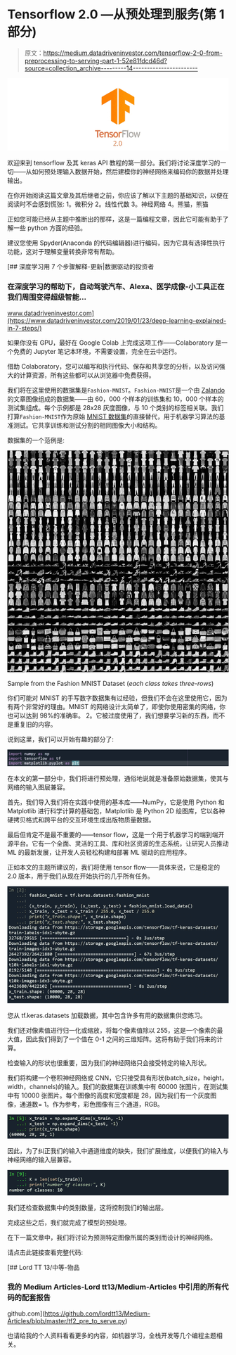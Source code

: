# Tensorflow 2.0 —从预处理到服务(第 1 部分)

> 原文：<https://medium.datadriveninvestor.com/tensorflow-2-0-from-preprocessing-to-serving-part-1-52e81fdcd46d?source=collection_archive---------14----------------------->

![](img/067c703dcd62285c9a9fd588dd309849.png)

欢迎来到 tensorflow 及其 keras API 教程的第一部分。我们将讨论深度学习的一切——从如何预处理输入数据开始，然后建模你的神经网络来编码你的数据并处理输出。

在你开始阅读这篇文章及其后继者之前，你应该了解以下主题的基础知识，以便在阅读时不会感到慌张:
1。微积分
2。线性代数
3。神经网络
4。熊猫，熊猫

正如您可能已经从主题中推断出的那样，这是一篇编程文章，因此它可能有助于了解一些 python 方面的经验。

建议您使用 Spyder(Anaconda 的代码编辑器)进行编码，因为它具有选择性执行功能，这对于理解变量转换非常有帮助。

[](https://www.datadriveninvestor.com/2019/01/23/deep-learning-explained-in-7-steps/) [## 深度学习用 7 个步骤解释-更新|数据驱动的投资者

### 在深度学习的帮助下，自动驾驶汽车、Alexa、医学成像-小工具正在我们周围变得超级智能…

www.datadriveninvestor.com](https://www.datadriveninvestor.com/2019/01/23/deep-learning-explained-in-7-steps/) 

如果你没有 GPU，最好在 Google Colab 上完成这项工作——Colaboratory 是一个免费的 Jupyter 笔记本环境，不需要设置，完全在云中运行。

借助 Colaboratory，您可以编写和执行代码、保存和共享您的分析，以及访问强大的计算资源，所有这些都可以从浏览器中免费获得。

我们将在这里使用的数据集是`Fashion-MNIST`。`Fashion-MNIST`是一个由 [Zalando](https://jobs.zalando.com/tech/) 的文章图像组成的数据集——由 60，000 个样本的训练集和 10，000 个样本的测试集组成。每个示例都是 28x28 灰度图像，与 10 个类别的标签相关联。我们打算`Fashion-MNIST`作为原始 [MNIST 数据集](http://yann.lecun.com/exdb/mnist/)的直接替代，用于机器学习算法的基准测试。它共享训练和测试分割的相同图像大小和结构。

数据集的一个范例是:

![](img/6d69f990be0234a75d9805f76ef8672e.png)

Sample from the Fashion MNIST Dataset (*each class takes three-rows*)

你们可能对 MNIST 的手写数字数据集有过经验，但我们不会在这里使用它，因为有两个非常好的理由。MNIST 的网络设计太简单了，即使你使用密集的网络，你也可以达到 98%的准确率。
2。它被过度使用了，我们想要学习新的东西，而不是重复旧的内容。

说到这里，我们可以开始有趣的部分了:

![](img/ccc9833ffd678bd47875dccbc503e07c.png)

在本文的第一部分中，我们将进行预处理，通俗地说就是准备原始数据集，使其与网络的输入图层兼容。

首先，我们导入我们将在实践中使用的基本库——NumPy，它是使用 Python 和 Matplotlib 进行科学计算的基础包，Matplotlib 是 Python 2D 绘图库，它以各种硬拷贝格式和跨平台的交互环境生成出版物质量数据。

最后但肯定不是最不重要的——tensor flow，这是一个用于机器学习的端到端开源平台。它有一个全面、灵活的工具、库和社区资源的生态系统，让研究人员推动 ML 的最新发展，让开发人员轻松构建和部署 ML 驱动的应用程序。

正如本文的主题所建议的，我们将使用 tensor flow——具体来说，它是稳定的 2.0 版本，用于我们从现在开始执行的几乎所有任务。

![](img/72ab9aec2abdb0f6a5eaff49eb2562e3.png)

您从 tf.keras.datasets 加载数据，其中包含许多有用的数据集供您练习。

我们还对像素值进行归一化或缩放，将每个像素值除以 255，这是一个像素的最大值，因此我们得到了一个值在 0-1 之间的三维矩阵。这将有助于我们将来的计算。

检查输入的形状也很重要，因为我们的神经网络只会接受特定的输入形状。

我们将构建一个卷积神经网络或 CNN，它只接受具有形状(batch_size，height，width，channels)的输入。我们的数据集在训练集中有 60000 张图片，在测试集中有 10000 张图片。每个图像的高度和宽度都是 28，因为我们有一个灰度图像，通道数= 1。作为参考，彩色图像有三个通道，RGB。

![](img/272674d9ee11188747a2d8f0d2dcb934.png)

因此，为了纠正我们的输入中通道维度的缺失，我们扩展维度，以便我们的输入与神经网络的输入层兼容。

![](img/bcb9934aa645698cbf9b32b50e9e2e62.png)

我们还检查数据集中的类别数量，这将控制我们的输出层。

完成这些之后，我们就完成了模型的预处理。

在下一篇文章中，我们将讨论为预测特定图像所属的类别而设计的神经网络。

请点击此链接查看完整代码:

[](https://github.com/lordtt13/Medium-Articles/blob/master/tf2_pre_to_serve.py) [## Lord TT 13/中等-物品

### 我的 Medium Articles-Lord tt13/Medium-Articles 中引用的所有代码的配套报告

github.com](https://github.com/lordtt13/Medium-Articles/blob/master/tf2_pre_to_serve.py) 

也请给我的个人资料看看更多的内容，如机器学习，全栈开发等几个编程主题相关。